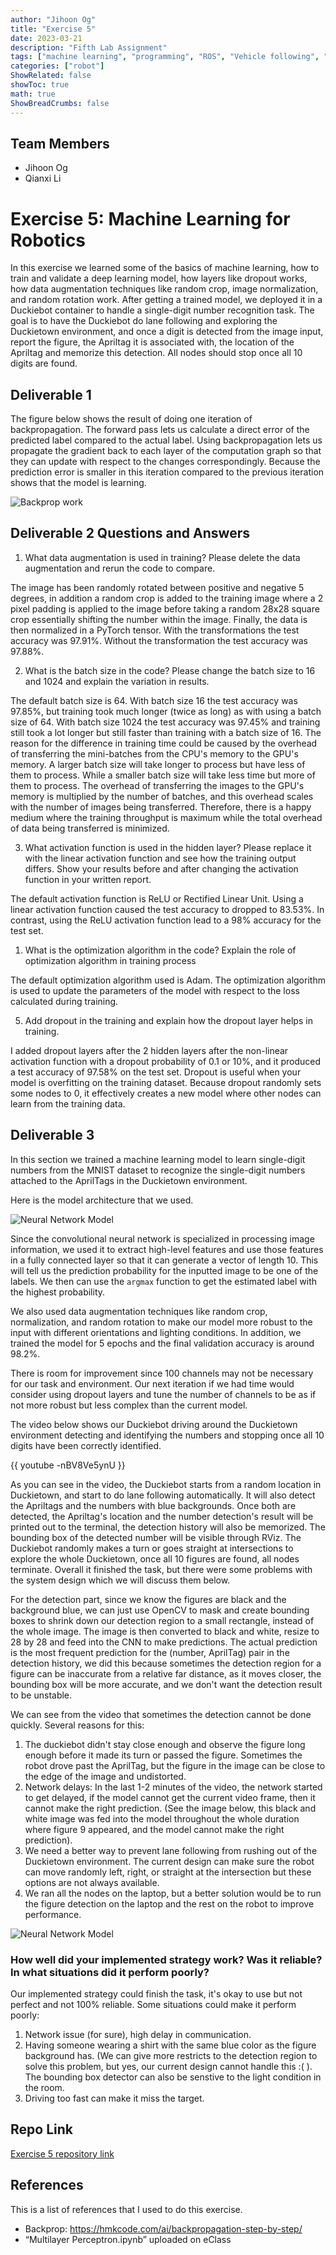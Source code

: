 ```yaml
---
author: "Jihoon Og"
title: "Exercise 5"
date: 2023-03-21
description: "Fifth Lab Assignment"
tags: ["machine learning", "programming", "ROS", "Vehicle following", "image recognition"]
categories: ["robot"]
ShowRelated: false
showToc: true
math: true
ShowBreadCrumbs: false
---
```


## Team Members

* Jihoon Og
* Qianxi Li

# Exercise 5: Machine Learning for Robotics

In this exercise we learned some of the basics of machine learning, how to train and validate a deep learning model, how layers like dropout works, how data augmentation techniques like random crop, image normalization, and random rotation work. After getting a trained model, we deployed it in a Duckiebot container to handle a single-digit number recognition task. The goal is to have the Duckiebot do lane following and exploring the Duckietown environment, and once a digit is detected from the image input, report the figure, the Apriltag it is associated with, the location of the Apriltag and memorize this detection. All nodes should stop once all 10 digits are found.

## Deliverable 1

The figure below shows the result of doing one iteration of backpropagation.
The forward pass lets us calculate a direct error of the predicted label compared to the actual label. Using backpropagation lets us propagate the gradient back to each layer of the computation graph so that they can update with respect to the changes correspondingly.
Because the prediction error is smaller in this iteration compared to the previous iteration shows that the model is learning.

![Backprop work](/uploads/backprop_work.png)

## Deliverable 2 Questions and Answers

1. What data augmentation is used in training? Please delete the data augmentation and rerun the code to compare.

The image has been randomly rotated between positive and negative 5 degrees, in addition a random crop is added to the training image where a 2 pixel padding is applied to the image before taking a random 28x28 square crop essentially shifting the number within the image. Finally, the data is then normalized in a PyTorch tensor.
With the transformations the test accuracy was 97.91%. Without the transformation the test accuracy was 97.88%.

2. What is the batch size in the code? Please change the batch size to 16 and 1024 and explain the variation in results.

The default batch size is 64. With batch size 16 the test accuracy was 97.85%, but training took much longer (twice as long) as with using a batch size of 64. With batch size 1024 the test accuracy was 97.45% and training still took a lot longer but still faster than training with a batch size of 16. The reason for the difference in training time could be caused by the overhead of transferring the mini-batches from the CPU's memory to the GPU's memory. A larger batch size will take longer to process but have less of them to process. While a smaller batch size will take less time but more of them to process. The overhead of transferring the images to the GPU's memory is multiplied by the number of batches, and this overhead scales with the number of images being transferred. Therefore, there is a happy medium where the training throughput is maximum while the total overhead of data being transferred is minimized.

3. What activation function is used in the hidden layer? Please replace it with the linear activation function and see how the training output differs. Show your results before and after changing the activation function in your written report.

The default activation function is ReLU or Rectified Linear Unit. Using a linear activation function caused the test accuracy to dropped to 83.53%. In contrast, using the ReLU activation function lead to a 98% accuracy for the test set. 

1. What is the optimization algorithm in the code? Explain the role of optimization algorithm in training process

The default optimization algorithm used is Adam. The optimization algorithm is used to update the parameters of the model with respect to the loss calculated during training.  

5. Add dropout in the training and explain how the dropout layer helps in training.

I added dropout layers after the 2 hidden layers after the non-linear activation function with a dropout probability of 0.1 or 10%, and it produced a test accuracy of 97.58% on the test set. Dropout is useful when your model is overfitting on the training dataset. Because dropout randomly sets some nodes to 0, it effectively creates a new model where other nodes can learn from the training data.

## Deliverable 3

In this section we trained a machine learning model to learn single-digit numbers from the MNIST dataset to recognize the single-digit numbers attached to the AprilTags in the Duckietown environment.

Here is the model architecture that we used.

![Neural Network Model](/uploads/NN_model.png)

Since the convolutional neural network is specialized in processing image information, we used it to extract high-level features and use those features in a fully connected layer so that it can generate a vector of length 10. This will tell us the prediction probability for the inputted image to be one of the labels. We then can use the `argmax` function to get the estimated label with the highest probability.

We also used data augmentation techniques like random crop, normalization, and random rotation to make our model more robust to the input with different orientations and lighting conditions. In addition, we trained the model for 5 epochs and the final validation accuracy is around 98.2%.

There is room for improvement since 100 channels may not be necessary for our task and environment. Our next iteration if we had time would consider using dropout layers and tune the number of channels to be as if not more robust but less complex than the current model.

The video below shows our Duckiebot driving around the Duckietown environment detecting and identifying the numbers and stopping once all 10 digits have been correctly identified.

{{ youtube -nBV8Ve5ynU }}

As you can see in the video, the Duckiebot starts from a random location in Duckietown, and start to do lane following automatically. It will also detect the Apriltags and the numbers with blue backgrounds. Once both are detected, the Apriltag's location and the number detection's result will be printed out to the terminal, the detection history will also be memorized. The bounding box of the detected number will be visible through RViz. The Duckiebot randomly makes a turn or goes straight at intersections to explore the whole Duckietown, once all 10 figures are found, all nodes terminate. Overall it finished the task, but there were some problems with the system design which we will discuss them below.

For the detection part, since we know the figures are black and the background blue, we can just use OpenCV to mask and create bounding boxes to shrink down our detection region to a small rectangle, instead of the whole image. The image is then converted to black and white, resize to 28 by 28 and feed into the CNN to make predictions. The actual prediction is the most frequent prediction for the (number, AprilTag) pair in the detection history, we did this because sometimes the detection region for a figure can be inaccurate from a relative far distance, as it moves closer, the bounding box will be more accurate, and we don't want the detection result to be unstable.

We can see from the video that sometimes the detection cannot be done quickly. Several reasons for this:

1. The duckiebot didn't stay close enough and observe the figure long enough before it made its turn or passed the figure. Sometimes the robot drove past the AprilTag, but the figure in the image can be close to the edge of the image and undistorted.
2. Network delays: In the last 1-2 minutes of the video, the network started to get delayed, if the model cannot get the current video frame, then it cannot make the right prediction. (See the image below, this black and white image was fed into the model throughout the whole duration where figure 9 appeared, and the model cannot make the right prediction).
3. We need a better way to prevent lane following from rushing out of the Duckietown environment. The current design can make sure the robot can move randomly left, right, or straight at the intersection but these options are not always available.
4. We ran all the nodes on the laptop, but a better solution would be to run the figure detection on the laptop and the rest on the robot to improve performance.

![Neural Network Model](/uploads/number_detection_edge_case.png)

### How well did your implemented strategy work? Was it reliable? In what situations did it perform poorly?

Our implemented strategy could finish the task, it's okay to use but not perfect and not 100% reliable. Some situations could make it perform poorly:

1. Network issue (for sure), high delay in communication.
2. Having someone wearing a shirt with the same blue color as the figure background has. (We can give more restricts to the detection region to solve this problem, but yes, our current design cannot handle this :( ). The bounding box detector can also be senstive to the light condition in the room.
3. Driving too fast can make it miss the target.

## Repo Link

[Exercise 5 repository link](https://github.com/jihoonog/CMPUT-503-Exercise-5)

## References

This is a list of references that I used to do this exercise.

* Backprop: https://hmkcode.com/ai/backpropagation-step-by-step/
* “Multilayer Perceptron.ipynb” uploaded on eClass